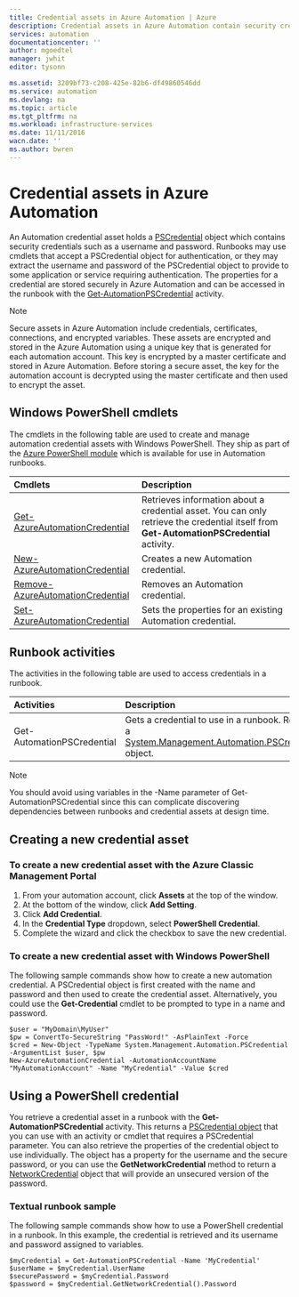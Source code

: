 ```yaml
---
title: Credential assets in Azure Automation | Azure
description: Credential assets in Azure Automation contain security credentials that can be used to authenticate to resources accessed by the runbook. This article describes how to create credential assets and use them in a runbook.
services: automation
documentationcenter: ''
author: mgoedtel
manager: jwhit
editor: tysonn

ms.assetid: 3209bf73-c208-425e-82b6-df49860546dd
ms.service: automation
ms.devlang: na
ms.topic: article
ms.tgt_pltfrm: na
ms.workload: infrastructure-services
ms.date: 11/11/2016
wacn.date: ''
ms.author: bwren
---
```


# Credential assets in Azure Automation
An Automation credential asset holds a [PSCredential](http://msdn.microsoft.com/zh-cn/library/system.management.automation.pscredential)  object which contains security credentials such as a username and password. Runbooks may use cmdlets that accept a PSCredential object for authentication, or they may extract the username and password of the PSCredential object to provide to some application or service requiring authentication. The properties for a credential are stored securely in Azure Automation and can be accessed in the runbook with the [Get-AutomationPSCredential](http://msdn.microsoft.com/zh-cn/library/system.management.automation.pscredential.aspx) activity.

> [!NOTE]
> Secure assets in Azure Automation include credentials, certificates, connections, and encrypted variables. These assets are encrypted and stored in the Azure Automation using a unique key that is generated for each automation account. This key is encrypted by a master certificate and stored in Azure Automation. Before storing a secure asset, the key for the automation account is decrypted using the master certificate and then used to encrypt the asset.  

## Windows PowerShell cmdlets
The cmdlets in the following table are used to create and manage automation credential assets with Windows PowerShell.  They ship as part of the [Azure PowerShell module](https://docs.microsoft.com/powershell/azureps-cmdlets-docs) which is available for use in Automation runbooks.

| Cmdlets | Description |
|:--- |:--- |
| [Get-AzureAutomationCredential](http://msdn.microsoft.com/zh-cn/library/dn913781.aspx) |Retrieves information about a credential asset. You can only retrieve the credential itself from **Get-AutomationPSCredential** activity. |
| [New-AzureAutomationCredential](http://msdn.microsoft.com/zh-cn/library/azure/jj554330.aspx) |Creates a new Automation credential. |
| [Remove- AzureAutomationCredential](http://msdn.microsoft.com/zh-cn/library/azure/jj554330.aspx) |Removes an Automation credential. |
| [Set- AzureAutomationCredential](http://msdn.microsoft.com/zh-cn/library/azure/jj554330.aspx) |Sets the properties for an existing Automation credential. |

## Runbook activities
The activities in the following table are used to access credentials in a runbook.

| Activities | Description |
|:--- |:--- |
| Get-AutomationPSCredential |Gets a credential to use in a runbook. Returns a [System.Management.Automation.PSCredential](http://msdn.microsoft.com/zh-cn/library/system.management.automation.pscredential) object. |

> [!NOTE]
> You should avoid using variables in the -Name parameter of Get-AutomationPSCredential since this can complicate discovering dependencies between runbooks and credential assets at design time.
> 
> 

## Creating a new credential asset

### To create a new credential asset with the Azure Classic Management Portal
1. From your automation account, click **Assets** at the top of the window.
2. At the bottom of the window, click **Add Setting**.
3. Click **Add Credential**.
4. In the **Credential Type** dropdown, select **PowerShell Credential**.
5. Complete the wizard and click the checkbox to save the new credential.

### To create a new credential asset with Windows PowerShell
The following sample commands show how to create a new automation credential. A PSCredential object is first created with the name and password and then used to create the credential asset. Alternatively, you could use the **Get-Credential** cmdlet to be prompted to type in a name and password.

```
$user = "MyDomain\MyUser"
$pw = ConvertTo-SecureString "PassWord!" -AsPlainText -Force
$cred = New-Object -TypeName System.Management.Automation.PSCredential -ArgumentList $user, $pw
New-AzureAutomationCredential -AutomationAccountName "MyAutomationAccount" -Name "MyCredential" -Value $cred
```

## Using a PowerShell credential
You retrieve a credential asset in a runbook with the **Get-AutomationPSCredential** activity. This returns a [PSCredential object](http://msdn.microsoft.com/zh-cn/library/system.management.automation.pscredential.aspx) that you can use with an activity or cmdlet that requires a PSCredential parameter. You can also retrieve the properties of the credential object to use individually. The object has a property for the username and the secure password, or you can use the **GetNetworkCredential** method to return a [NetworkCredential](http://msdn.microsoft.com/zh-cn/library/system.net.networkcredential.aspx) object that will provide an unsecured version of the password.

### Textual runbook sample
The following sample commands show how to use a PowerShell credential in a runbook. In this example, the credential is retrieved and its username and password assigned to variables.

```
$myCredential = Get-AutomationPSCredential -Name 'MyCredential'
$userName = $myCredential.UserName
$securePassword = $myCredential.Password
$password = $myCredential.GetNetworkCredential().Password
```